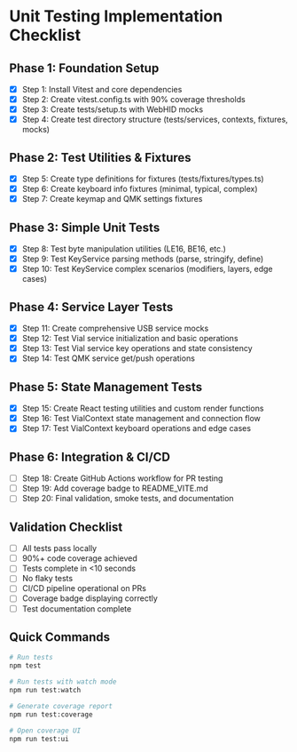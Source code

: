 # Unit Testing Implementation Checklist

## Phase 1: Foundation Setup
- [x] Step 1: Install Vitest and core dependencies
- [x] Step 2: Create vitest.config.ts with 90% coverage thresholds
- [x] Step 3: Create tests/setup.ts with WebHID mocks
- [x] Step 4: Create test directory structure (tests/services, contexts, fixtures, mocks)

## Phase 2: Test Utilities & Fixtures
- [x] Step 5: Create type definitions for fixtures (tests/fixtures/types.ts)
- [x] Step 6: Create keyboard info fixtures (minimal, typical, complex)
- [x] Step 7: Create keymap and QMK settings fixtures

## Phase 3: Simple Unit Tests
- [x] Step 8: Test byte manipulation utilities (LE16, BE16, etc.)
- [x] Step 9: Test KeyService parsing methods (parse, stringify, define)
- [x] Step 10: Test KeyService complex scenarios (modifiers, layers, edge cases)

## Phase 4: Service Layer Tests
- [x] Step 11: Create comprehensive USB service mocks
- [x] Step 12: Test Vial service initialization and basic operations
- [x] Step 13: Test Vial service key operations and state consistency
- [x] Step 14: Test QMK service get/push operations

## Phase 5: State Management Tests
- [x] Step 15: Create React testing utilities and custom render functions
- [x] Step 16: Test VialContext state management and connection flow
- [x] Step 17: Test VialContext keyboard operations and edge cases

## Phase 6: Integration & CI/CD
- [ ] Step 18: Create GitHub Actions workflow for PR testing
- [ ] Step 19: Add coverage badge to README_VITE.md
- [ ] Step 20: Final validation, smoke tests, and documentation

## Validation Checklist
- [ ] All tests pass locally
- [ ] 90%+ code coverage achieved
- [ ] Tests complete in <10 seconds
- [ ] No flaky tests
- [ ] CI/CD pipeline operational on PRs
- [ ] Coverage badge displaying correctly
- [ ] Test documentation complete

## Quick Commands
```bash
# Run tests
npm test

# Run tests with watch mode
npm run test:watch

# Generate coverage report
npm run test:coverage

# Open coverage UI
npm run test:ui
```